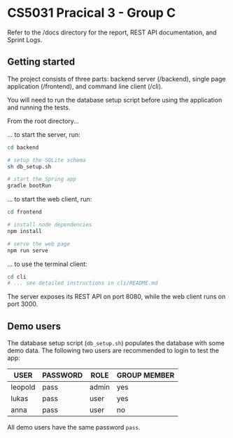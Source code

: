 # CS5031 Pracical 3 - Group C

Refer to the /docs directory for the report, REST API documentation, and Sprint Logs.

## Getting started
The project consists of three parts: backend server (/backend), single page application (/frontend), and command line client (/cli).

You will need to run the database setup script before using the application and running the tests.

From the root directory...

... to start the server, run:
```bash
cd backend

# setup the SQLite schema
sh db_setup.sh

# start the Spring app
gradle bootRun
```

... to start the web client, run:
```bash
cd frontend

# install node dependencies
npm install

# serve the web page
npm run serve
```

... to use the terminal client:
```bash
cd cli
# ... see detailed instructions in cli/README.md
```

The server exposes its REST API on port 8080, while the web client runs on port 3000.

## Demo users

The database setup script (`db_setup.sh`) populates the database with some demo data. 
The following two users are recommended to login to test the app:

| USER        | PASSWORD      | ROLE      | GROUP MEMBER |
| ------      | ------        | ------    | ------       |
| leopold     | pass          | admin     | yes          |   
| lukas       | pass          | user      | yes          |
| anna        | pass          | user      | no           |

All demo users have the same password `pass`.
